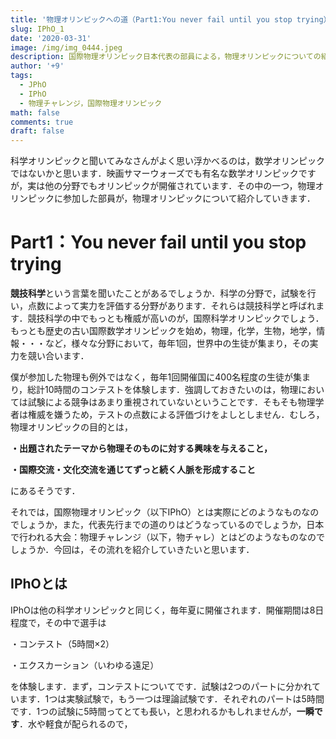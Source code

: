 ```yaml
---
title: '物理オリンピックへの道（Part1:You never fail until you stop trying）'
slug: IPhO_1
date: '2020-03-31'
image: /img/img_0444.jpeg
description: 国際物理オリンピック日本代表の部員による，物理オリンピックについての紹介Part1
author: '+9'
tags:
  - JPhO
  - IPhO
  - 物理チャレンジ，国際物理オリンピック
math: false
comments: true
draft: false
---
```

科学オリンピックと聞いてみなさんがよく思い浮かべるのは，数学オリンピックではないかと思います．映画サマーウォーズでも有名な数学オリンピックですが，実は他の分野でもオリンピックが開催されています．その中の一つ，物理オリンピックに参加した部員が，物理オリンピックについて紹介していきます．



# Part1：You never fail until you stop trying 



**競技科学**という言葉を聞いたことがあるでしょうか．科学の分野で，試験を行い，点数によって実力を評価する分野があります．それらは競技科学と呼ばれます．競技科学の中でもっとも権威が高いのが，国際科学オリンピックでしょう．もっとも歴史の古い国際数学オリンピックを始め，物理，化学，生物，地学，情報・・・など，様々な分野において，毎年1回，世界中の生徒が集まり，その実力を競い合います．

僕が参加した物理も例外ではなく，毎年1回開催国に400名程度の生徒が集まり，総計10時間のコンテストを体験します．強調しておきたいのは，物理においては試験による競争はあまり重視されていないということです．そもそも物理学者は権威を嫌うため，テストの点数による評価づけをよしとしません．むしろ，物理オリンピックの目的とは，

**・出題されたテーマから物理そのものに対する興味を与えること，**

**・国際交流・文化交流を通じてずっと続く人脈を形成すること**

にあるそうです．



それでは，国際物理オリンピック（以下IPhO）とは実際にどのようなものなのでしょうか，また，代表先行までの道のりはどうなっているのでしょうか，日本で行われる大会：物理チャレンジ（以下，物チャレ）とはどのようなものなのでしょうか．今回は，その流れを紹介していきたいと思います．



## IPhOとは

IPhOは他の科学オリンピックと同じく，毎年夏に開催されます．開催期間は8日程度で，その中で選手は

・コンテスト（5時間×2）

・エクスカーション（いわゆる遠足）

を体験します．まず，コンテストについてです．試験は2つのパートに分かれています．1つは実験試験で，もう一つは理論試験です．それぞれのパートは5時間です．1つの試験に5時間ってとても長い，と思われるかもしれませんが，**一瞬です**．水や軽食が配られるので，